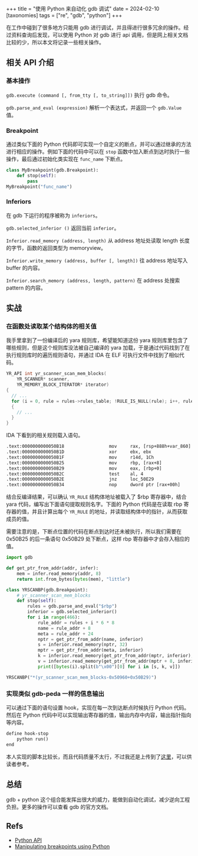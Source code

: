 +++
title = "使用 Python 来自动化 gdb 调试"
date = 2024-02-10
[taxonomies]
tags = ["re", "gdb", "python"]
+++

在工作中碰到了很多地方只能用 gdb 进行调试，并且得进行很多冗余的操作。经过资料查询后发现，可以使用 Python 对 gdb 进行 api 调用，但是网上相关文档比较的少，所以本文将记录一些相关操作。

## 相关 API 介绍

### 基本操作

`gdb.execute (command [, from_tty [, to_string]])` 执行 gdb 命令。

`gdb.parse_and_eval (expression)` 解析一个表达式，并返回一个 `gdb.Value` 值。

### Breakpoint

通过类似下面的 Python 代码即可实现一个自定义的断点，并可以通过继承的方法进行相应的操作。例如下面的代码中可以在 `stop` 函数中加入断点到达时执行一些操作，最后通过初始化类实现在 `func_name` 下断点。

```python
class MyBreakpoint(gdb.Breakpoint):
    def stop(self):
        pass
MyBreakpoint("func_name")
```

### Inferiors

在 gdb 下运行的程序被称为 `inferiors`。

`gdb.selected_inferior ()` 返回当前 `inferior`。

`Inferior.read_memory (address, length)` 从 address 地址处读取 length 长度的字节，函数的返回类型为 memoryview。

`Inferior.write_memory (address, buffer [, length])` 往 address 地址写入 buffer 的内容。

`Inferior.search_memory (address, length, pattern)` 在 address 处搜索 pattern 的内容。

## 实战

### 在函数处读取某个结构体的相关值

我手里拿到了一份编译后的 yara 规则库，希望能知道这份 yara 规则库里包含了哪些规则，但是这个规则库没法被自己编译的 yara 加载，于是通过代码找到了在执行规则库时的遍历规则语句，并通过 IDA 在 ELF 可执行文件中找到了相似代码。

```c
YR_API int yr_scanner_scan_mem_blocks(
    YR_SCANNER* scanner,
    YR_MEMORY_BLOCK_ITERATOR* iterator)
{
  // ...
  for (i = 0, rule = rules->rules_table; !RULE_IS_NULL(rule); i++, rule++)
  {
    // ...
  }
}
```

IDA 下看到的相关规则载入语句。

```txt
.text:0000000000050B18                 mov     rax, [rsp+888h+var_860]
.text:0000000000050B1D                 xor     ebx, ebx
.text:0000000000050B1F                 mov     r14d, 1Ch
.text:0000000000050B25                 mov     rbp, [rax+8]
.text:0000000000050B29                 mov     eax, [rbp+0]
.text:0000000000050B2C                 test    al, 4
.text:0000000000050B2E                 jnz     loc_50E29
.text:0000000000050B34                 nop     dword ptr [rax+00h]
```

结合反编译结果，可以确认 `YR_RULE` 结构体地址被载入了 $rbp 寄存器中，结合 yara 代码，编写出下面语句提取规则名字。下面的 Python 代码是在读取 rbp 寄存器的值，并且计算出每个 `YR_RULE` 的地址，并读取结构体中的指针，从而获取成员的值。

需要注意的是，下断点位置的代码在断点到达时还未被执行，所以我们需要在 0x50B25 的后一条语句 0x50B29 处下断点，这样 rbp 寄存器中才会存入相应的值。

```python
import gdb

def get_ptr_from_addr(addr, infer):
    mem = infer.read_memory(addr, 8)
    return int.from_bytes(bytes(mem), "little")

class YRSCANBP(gdb.Breakpoint):
    # yr_scanner_scan_mem_blocks
    def stop(self):
        rules = gdb.parse_and_eval("$rbp")
        inferior = gdb.selected_inferior()
        for i in range(466):
            rule_addr = rules + i * 6 * 8
            name = rule_addr + 8
            meta = rule_addr + 24
            nptr = get_ptr_from_addr(name, inferior)
            s = inferior.read_memory(nptr, 32)
            mptr = get_ptr_from_addr(meta, inferior)
            k = inferior.read_memory(get_ptr_from_addr(mptr, inferior), 32)
            v = inferior.read_memory(get_ptr_from_addr(mptr + 8, inferior), 32)
            print([bytes(i).split(b"\x00")[0] for i in [s, k, v]])

YRSCANBP("*(yr_scanner_scan_mem_blocks-0x50960+0x50B29)")
```

### 实现类似 gdb-peda 一样的信息输出

可以通过下面的语句设置 hook，实现在每一次到达断点时候执行 Python 代码。然后在 Python 代码中可以实现输出寄存器的值，输出内存中内容，输出指针指向等内容。

```txt
define hook-stop
    python run()
end
```

本人实现的脚本比较长，而且代码质量不太行，不过我还是上传到了[这里](https://github.com/chenx6/gadget/blob/master/ggddbb/ggddbb.py)，可以供读者参考。

## 总结

gdb + python 这个组合能发挥出很大的威力，能做到自动化调试，减少逆向工程负担。更多的操作可以查看 gdb 的官方文档。

## Refs

- [Python API](https://www.ece.villanova.edu/VECR/doc/gdb/Python-API.html)
- [Manipulating breakpoints using Python](https://sourceware.org/gdb/current/onlinedocs/gdb.html/Breakpoints-In-Python.html)
